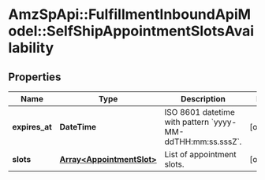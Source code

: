 # AmzSpApi::FulfillmentInboundApiModel::SelfShipAppointmentSlotsAvailability

## Properties
Name | Type | Description | Notes
------------ | ------------- | ------------- | -------------
**expires_at** | **DateTime** | ISO 8601 datetime with pattern &#x60;yyyy-MM-ddTHH:mm:ss.sssZ&#x60;. | [optional] 
**slots** | [**Array&lt;AppointmentSlot&gt;**](AppointmentSlot.md) | List of appointment slots. | [optional] 

